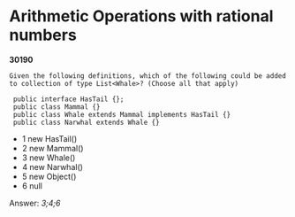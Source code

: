 Arithmetic Operations with rational numbers
===========================================
**30190**
```
Given the following definitions, which of the following could be added to collection of type List<Whale>? (Choose all that apply) 
 
 public interface HasTail {}; 
 public class Mammal {} 
 public class Whale extends Mammal implements HasTail {} 
 public class Narwhal extends Whale {}
```


- 1 new HasTail()
- 2 new Mammal()
- 3 new Whale()
- 4 new Narwhal()
- 5 new Object()
- 6 null

Answer: *3;4;6*

